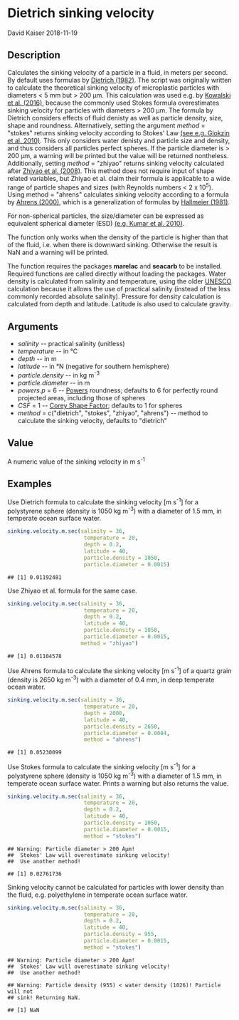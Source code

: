 Dietrich sinking velocity
================
David Kaiser
2018-11-19

Description
-----------

Calculates the sinking velocity of a particle in a fluid, in meters per second. By default uses formulas by [Dietrich (1982)](http://onlinelibrary.wiley.com/doi/10.1029/WR018i006p01615/abstract). The script was originally written to calculate the theoretical sinking velocity of microplastic particles with diameters &lt; 5 mm but &gt; 200 µm. This calculation was used e.g. by [Kowalski et al. (2016)](https://www.sciencedirect.com/science/article/pii/S0025326X16303848), because the commonly used Stokes formula overestimates sinking velocity for particles with diameters &gt; 200 µm. The formula by Dietrich considers effects of fluid denisty as well as particle density, size, shape and roundness. Alternatively, setting the argument *method* = "stokes" returns sinking velocity according to Stokes' Law [(see e.g. Glokzin et al. 2010)](https://www.sciencedirect.com/science/article/pii/S0304420314000097). This only considers water denisty and particle size and density, and thus considers all particles perfect spheres. If the particle diameter is &gt; 200 µm, a warning will be printed but the value will be returned nontheless. Additionally, setting *method* = "zhiyao" returns sinking velocity calculated after [Zhiyao et al. (2008)](https://www.sciencedirect.com/science/article/pii/S167423701530017X). This method does not require input of shape related variables, but Zhiyao et al. claim their formula is applicable to a wide range of particle shapes and sizes (with Reynolds numbers &lt; 2 x 10<sup>5</sup>). Using method = "ahrens" calculates sinking velocity according to a formula by [Ahrens (2000)](https://ascelibrary.org/doi/pdf/10.1061/(ASCE)0733-950X(2000)126%3A2(99)), which is a generalization of formulas by [Hallmeier (1981)](https://onlinelibrary.wiley.com/doi/abs/10.1111/j.1365-3091.1981.tb01948.x).

For non-spherical particles, the size/diameter can be expressed as equivalent spherical diameter (ESD) [(e.g. Kumar et al. 2010)](https://www.sciencedirect.com/science/article/pii/S0278434310003134).

The function only works when the density of the particle is higher than that of the fluid, i.e. when there is downward sinking. Otherwise the result is NaN and a warning will be printed.

The function requires the packages **marelac** and **seacarb** to be installed. Required functions are called directly without loading the packages. Water density is calculated from salinity and temperature, using the older [UNESCO](http://unesdoc.unesco.org/images/0005/000598/059832EB.pdf) calculation because it allows the use of practical salinity (instead of the less commonly recorded absolute salinity). Pressure for density calculation is calculated from depth and latitude. Latitude is also used to calculate gravity.

Arguments
---------

-   *salinity* -- practical salinity (unitless)
-   *temperature* -- in °C
-   *depth* -- in m
-   *latitude* -- in °N (negative for southern hemisphere)
-   *particle.density* -- in kg m<sup>-3</sup>
-   *particle.diameter* -- in m
-   *powers.p* = 6 -- [Powers](https://pubs.geoscienceworld.org/sepm/jsedres/article-abstract/23/2/117/112811/a-new-roundness-scale-for-sedimentary-particles?redirectedFrom=fulltext) roundness; defaults to 6 for perfectly round projected areas, including those of spheres
-   *CSF* = 1 -- [Corey Shape Factor](https://www.researchgate.net/publication/252625134_Settling_Velocities_of_Circular_Cylinders_at_Low_Reynolds_Numbers); defaults to 1 for spheres
-   *method* = c("dietrich", "stokes", "zhiyao", "ahrens") -- method to calculate the sinking velocity, defaults to "dietrich"

Value
-----

A numeric value of the sinking velocity in m s<sup>-1</sup>

Examples
--------

Use Dietrich formula to calculate the sinking velocity \[m s<sup>-1</sup>\] for a polystyrene sphere (density is 1050 kg m<sup>-3</sup>) with a diameter of 1.5 mm, in temperate ocean surface water.

``` r
sinking.velocity.m.sec(salinity = 36, 
                        temperature = 20, 
                        depth = 0.2, 
                        latitude = 40, 
                        particle.density = 1050, 
                        particle.diameter = 0.0015)
```

    ## [1] 0.01192481

Use Zhiyao et al. formula for the same case.

``` r
sinking.velocity.m.sec(salinity = 36, 
                        temperature = 20, 
                        depth = 0.2, 
                        latitude = 40, 
                        particle.density = 1050, 
                        particle.diameter = 0.0015,
                       method = "zhiyao")
```

    ## [1] 0.01104578

Use Ahrens formula to calculate the sinking velocity \[m s<sup>-1</sup>\] of a quartz grain (density is 2650 kg m<sup>-3</sup>) with a diameter of 0.4 mm, in deep temperate ocean water.

``` r
sinking.velocity.m.sec(salinity = 36, 
                        temperature = 20, 
                        depth = 2000, 
                        latitude = 40, 
                        particle.density = 2650, 
                        particle.diameter = 0.0004,
                        method = "ahrens")
```

    ## [1] 0.05230099

Use Stokes formula to calculate the sinking velocity \[m s<sup>-1</sup>\] for a polystyrene sphere (density is 1050 kg m<sup>-3</sup>) with a diameter of 1.5 mm, in temperate ocean surface water. Prints a warning but also returns the value.

``` r
sinking.velocity.m.sec(salinity = 36, 
                        temperature = 20, 
                        depth = 0.2, 
                        latitude = 40, 
                        particle.density = 1050, 
                        particle.diameter = 0.0015,
                        method = "stokes")
```

    ## Warning: Particle diameter > 200 Âµm! 
    ##  Stokes' Law will overestimate sinking velocity! 
    ##  Use another method!

    ## [1] 0.02761736

Sinking velocity cannot be calculated for particles with lower density than the fluid, e.g. polyethylene in temperate ocean surface water.

``` r
sinking.velocity.m.sec(salinity = 36, 
                        temperature = 20, 
                        depth = 0.2, 
                        latitude = 40, 
                        particle.density = 955, 
                        particle.diameter = 0.0015,
                        method = "stokes")
```

    ## Warning: Particle diameter > 200 Âµm! 
    ##  Stokes' Law will overestimate sinking velocity! 
    ##  Use another method!

    ## Warning: Particle density (955) < water density (1026)! Particle will not
    ## sink! Returning NaN.

    ## [1] NaN
